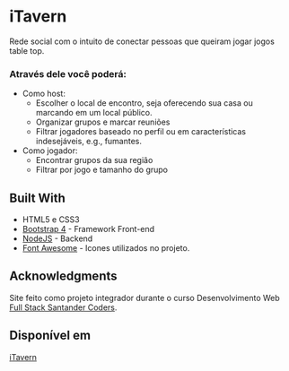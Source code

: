 # iTavern

Rede social com o intuito de conectar pessoas que queiram jogar jogos table top.

### Através dele você poderá:

- Como host:
  - Escolher o local de encontro, seja oferecendo sua casa ou marcando em um local público.
  - Organizar grupos e marcar reuniões
  - Filtrar jogadores baseado no perfil ou em características indesejáveis, e.g., fumantes.
- Como jogador:
  - Encontrar grupos da sua região
  - Filtrar por jogo e tamanho do grupo

## Built With

- HTML5 e CSS3
- [Bootstrap 4](https://getbootstrap.com/) - Framework Front-end
- [NodeJS](https://nodejs.org/en/) - Backend
- [Font Awesome](https://fontawesome.com/) - Icones utilizados no projeto.

## Acknowledgments

Site feito como projeto integrador durante o curso Desenvolvimento Web [Full Stack Santander Coders](https://www.digitalhouse.com/br/santandercoders/).

## Disponível em

[iTavern](https://nervous-gates-5bc2c8.netlify.com/?fbclid=IwAR2uRiDOe3JUbArZ9s6i-6Sy_11ZRjFVqZP-WRb1KvQANmBQndNR3r0t6WQ)
